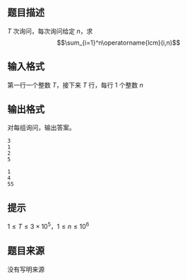 

## 题目描述
$T$ 次询问，每次询问给定 $n$，求
$$\sum_{i=1}^n\operatorname{lcm}(i,n)$$
## 输入格式
第一行一个整数 $T$，接下来 $T$ 行，每行 $1$ 个整数 $n$ 
## 输出格式

对每组询问，输出答案。

```input1
3
1
2
5

```
```output1
1
4
55
```

## 提示
$1\le T\le 3\times 10^5$，$1\le n\le 10^6$
## 题目来源
没有写明来源


